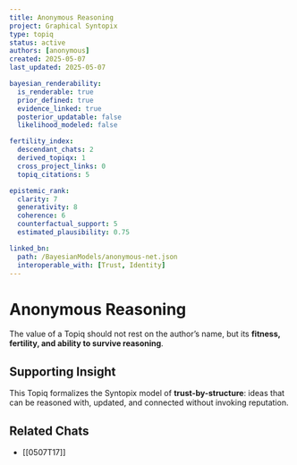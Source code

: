 ```yaml
---
title: Anonymous Reasoning
project: Graphical Syntopix
type: topiq
status: active
authors: [anonymous]
created: 2025-05-07
last_updated: 2025-05-07

bayesian_renderability:
  is_renderable: true
  prior_defined: true
  evidence_linked: true
  posterior_updatable: false
  likelihood_modeled: false

fertility_index:
  descendant_chats: 2
  derived_topiqx: 1
  cross_project_links: 0
  topiq_citations: 5

epistemic_rank:
  clarity: 7
  generativity: 8
  coherence: 6
  counterfactual_support: 5
  estimated_plausibility: 0.75

linked_bn:
  path: /BayesianModels/anonymous-net.json
  interoperable_with: [Trust, Identity]
---
```


# Anonymous Reasoning

The value of a Topiq should not rest on the author’s name, but its **fitness, fertility, and ability to survive reasoning**.

## Supporting Insight
This Topiq formalizes the Syntopix model of **trust-by-structure**: ideas that can be reasoned with, updated, and connected without invoking reputation.

## Related Chats
- [[0507T17]]
